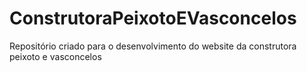 # ConstrutoraPeixotoEVasconcelos
Repositório criado para o desenvolvimento do website da construtora peixoto e vasconcelos

